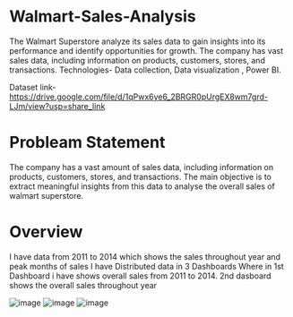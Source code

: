 # Walmart-Sales-Analysis
The Walmart Superstore analyze its sales data to gain insights into its performance and identify opportunities for growth. The company has vast sales data, including information on products, customers, stores, and transactions. Technologies- Data collection, Data visualization , Power BI.

Dataset link- https://drive.google.com/file/d/1qPwx6ye6_2BRGR0pUrgEX8wm7grd-LJm/view?usp=share_link

# Probleam Statement
The company has a vast amount of sales data, including information on products, customers, stores, and transactions. The main objective is to extract meaningful insights from this data to analyse the overall sales of walmart superstore. 

# Overview
I have data from 2011 to 2014 which shows the sales throughout year and peak months of sales 
I have Distributed data in 3 Dashboards Where in 1st Dashboard i have shows overall sales from 2011 to 2014.
2nd dasboard shows the overall sales throughout year


![image](https://github.com/shru078/Walmart-Sales-Analysis/assets/122980571/b5f083d2-668d-4879-9d26-30b5f8cd5da7)
![image](https://github.com/shru078/Walmart-Sales-Analysis/assets/122980571/f497cf04-3fdc-4301-88dc-c3802c3e2ef6)
![image](https://github.com/shru078/Walmart-Sales-Analysis/assets/122980571/a102bacf-12c4-4e9b-ae1f-a39574610ede)


